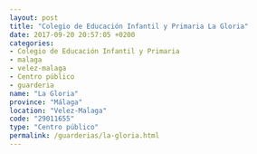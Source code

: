 ```yaml
---
layout: post
title: "Colegio de Educación Infantil y Primaria La Gloria"
date: 2017-09-20 20:57:05 +0200
categories:
- Colegio de Educación Infantil y Primaria
- malaga
- velez-malaga
- Centro público
- guarderia
name: "La Gloria"
province: "Málaga"
location: "Velez-Malaga"
code: "29011655"
type: "Centro público"
permalink: /guarderias/la-gloria.html
---
```

